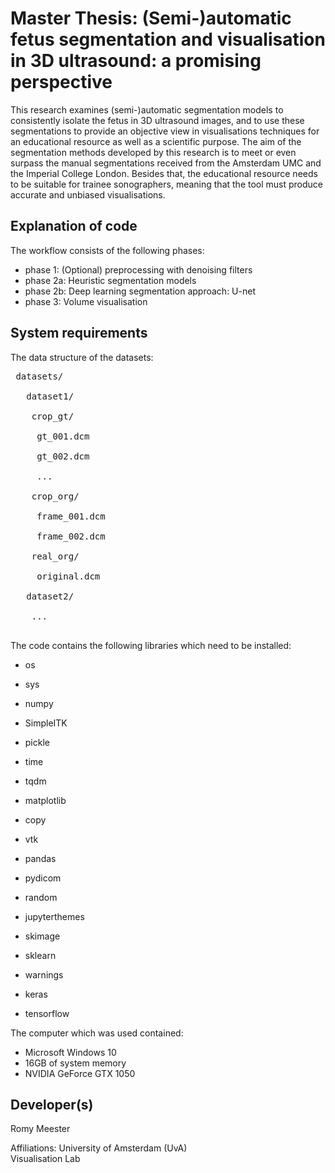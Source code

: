 # Master Thesis: (Semi-)automatic fetus segmentation and visualisation in 3D ultrasound: a promising perspective
This research examines (semi-)automatic segmentation models to consistently isolate the fetus in 3D ultrasound images, and to use these segmentations to provide an objective view in visualisations techniques for an educational resource as well as a scientific purpose. The aim of the segmentation methods developed by this research is to meet or even surpass the manual segmentations received from the Amsterdam UMC and the Imperial College London. Besides that, the educational resource needs to be suitable for trainee sonographers, meaning that the tool must produce accurate and unbiased visualisations.

## Explanation of code
The workflow consists of the following phases: 
- phase 1: (Optional) preprocessing with denoising filters
- phase 2a: Heuristic segmentation models
- phase 2b: Deep learning segmentation approach: U-net
- phase 3: Volume visualisation

## System requirements 
The data structure of the datasets: 
<pre>
 datasets/ <br/>
   dataset1/ <br/>
    crop_gt/<br/>
     gt_001.dcm<br/>
     gt_002.dcm<br/>
     ...<br/>
    crop_org/<br/>
     frame_001.dcm<br/>
     frame_002.dcm<br/>
    real_org/<br/>
     original.dcm<br/>
   dataset2/<br/>
    ...<br/>
</pre> 

The code contains the following libraries which need to be installed: 
- os
- sys
- numpy 
- SimpleITK 
- pickle
- time
- tqdm
- matplotlib
- copy
- vtk
- pandas

- pydicom
- random
- jupyterthemes
- skimage
- sklearn
- warnings
- keras
- tensorflow

The computer which was used contained: 
- Microsoft Windows 10
- 16GB of system memory
- NVIDIA GeForce GTX 1050 

## Developer(s)
Romy Meester

Affiliations: University of Amsterdam (UvA)<br/>
Visualisation Lab
